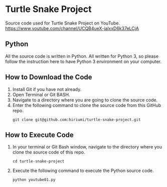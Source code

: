 # Turtle Snake Project
Source code used for Turtle Snake Project on YouTube.</br>
https://www.youtube.com/channel/UCQB4ueX-jalxxD6k37eLCjA

## Python
All the source code is written in Python. All written for Python 3, so please follow the instruction here to have Python 3 environment on your computer.

## How to Download the Code
1. Install Git if you have not already.
1. Open Terminal or Git BASH.
1. Navigate to a directory where you are going to clone the source code.
1. Enter the following command to clone the source code from this GitHub repo.
    ```
    git clone git@github.com:hiriumi/turtle-snake-project.git
    ```

## How to Execute Code
1. In your terminal or Git Bash window, navigate to the directory where you clone the source code of this repo.
    ```
    cd turtle-snake-project
    ```
1. Execute the following command to execute the Python source code.
    ```
    python youtube01.py
    ```
